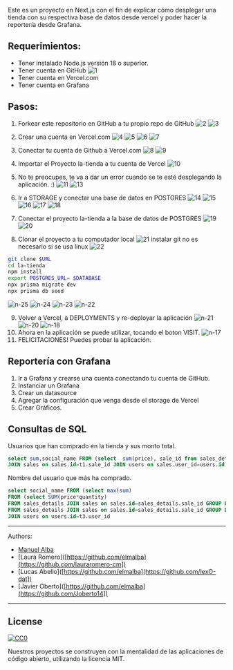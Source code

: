 Este es un proyecto en Next.js con el fin de explicar cómo desplegar una tienda con su respectiva base de datos desde vercel y poder hacer la reportería desde Grafana.


## Requerimientos:

- Tener instalado Node.js versión 18 o superior.
- Tener cuenta en GitHub
![1](docs/1.png)
- Tener cuenta en Vercel.com
- Tener cuenta en Grafana

## Pasos:
1. Forkear este repositorio en GitHub a tu propio repo de GitHub 
![2](docs/2.png)
![3](docs/3.png)

2. Crear una cuenta en Vercel.com
![4](docs/4.png)
![5](docs/5.png)
![6](docs/6.png)
![7](docs/7.png)
3. Conectar tu cuenta de Github a Vercel.com
![8](docs/8.png)
![9](docs/9.png)
4. Importar el Proyecto la-tienda a tu cuenta de Vercel
![10](docs/10.png)
5. No te preocupes, te va a dar un error cuando se te esté desplegando la aplicación.  :)
![11](docs/11.png)
![13](docs/13.png)
6. Ir a STORAGE y conectar una base de datos en POSTGRES
![14](docs/14.png)
![15](docs/15.png)
![16](docs/16.png)
![17](docs/17.png)
![18](docs/18.png)
7. Conectar el proyecto la-tienda a la base de datos de POSTGRES
![19](docs/19.png)
![20](docs/20.png)
8. Clonar el proyecto a tu computador local
![21](docs/21.png)
instalar git no es necesario si se usa linux
![22](docs/22.png)
```bash
git clone $URL
cd la-tienda
npm install
export POSTGRES_URL= $DATABASE
npx prisma migrate dev
npx prisma db seed
```

![n-25](docs/n-25.png)
![n-24](docs/n-24.png)
![n-23](docs/n-23.png)
![n-22](docs/n-22.png)

9. Volver a Vercel, a DEPLOYMENTS y re-deployar la aplicación
![n-21](docs/n-21.png)
![n-20](docs/n-20.png)
![n-18](docs/n-18.png)
10. Ahora en la aplicación se puede utilizar, tocando el boton VISIT.
![n-17](docs/n-17.png)
11. FELICITACIONES! Puedes probar la aplicación.

## Reportería con Grafana

1. Ir a Grafana y crearse una cuenta conectando tu cuenta de GitHub.
2. Instanciar un Grafana
3. Crear un datasource 
4. Agregar la configuración que venga desde el storage de Vercel
5. Crear Gráficos.

## Consultas de SQL 
Usuarios que han comprado en la tienda y sus monto total. 

```sql
select sum,social_name FROM (select  sum(price), sale_id from sales_details group by sale_id) as t1
JOIN sales on sales.id=t1.sale_id JOIN users on sales.user_id=users.id 
```

Nombre del usuario que más ha comprado.
```sql
select social_name FROM (select max(sum) 
FROM (select SUM(price*quantity) 
FROM sales_details JOIN sales on sales.id=sales_details.sale_id GROUP BY user_id) as t1) as t2 JOIN (select user_id,  SUM(price*quantity) 
FROM sales_details JOIN sales on sales.id=sales_details.sale_id GROUP BY user_id) as t3 on t3.sum=t2.max 
JOIN users on users.id=t3.user_id
```


---
Authors:
  - [Manuel Alba](https://github.com/elmalba])
  - [Laura Romero]([https://github.com/elmalba](https://github.com/lauraromero-cm])
  - [Lucas Abello]([https://github.com/elmalba](https://github.com/lexO-dat])
  - [Javier Oberto]([https://github.com/elmalba](https://github.com/Joberto14])
---

## License

[![CC0](http://mirrors.creativecommons.org/presskit/buttons/88x31/svg/cc-zero.svg)](https://creativecommons.org/publicdomain/zero/1.0/)

Nuestros proyectos se construyen con la mentalidad de las aplicaciones de código abierto, utilizando la licencia MIT.
